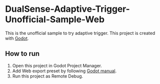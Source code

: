 # DualSense-Adaptive-Trigger-Unofficial-Sample-Web
This is the unofficial sample to try adaptive trigger.
This project is created with [Godot](https://godotengine.org/).

## How to run
1. Open this project in Godot Project Manager.
2. Add Web export preset by following [Godot manual](https://docs.godotengine.org/en/stable/tutorials/export/exporting_projects.html#export-menu).
3. Run this project as Remote Debug.
